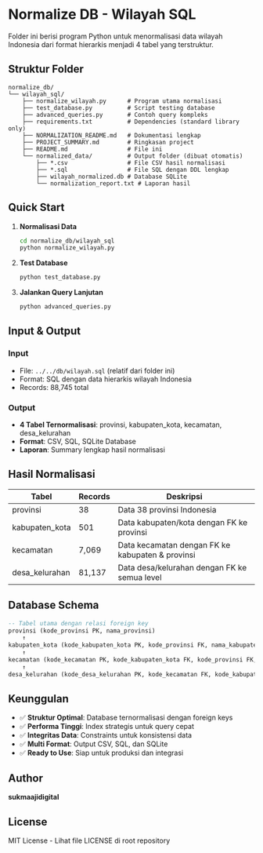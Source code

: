 # Normalize DB - Wilayah SQL

Folder ini berisi program Python untuk menormalisasi data wilayah Indonesia dari format hierarkis menjadi 4 tabel yang terstruktur.

## Struktur Folder

```
normalize_db/
└── wilayah_sql/
    ├── normalize_wilayah.py      # Program utama normalisasi
    ├── test_database.py          # Script testing database
    ├── advanced_queries.py       # Contoh query kompleks
    ├── requirements.txt          # Dependencies (standard library only)
    ├── NORMALIZATION_README.md   # Dokumentasi lengkap
    ├── PROJECT_SUMMARY.md        # Ringkasan project
    ├── README.md                 # File ini
    └── normalized_data/          # Output folder (dibuat otomatis)
        ├── *.csv                 # File CSV hasil normalisasi
        ├── *.sql                 # File SQL dengan DDL lengkap
        ├── wilayah_normalized.db # Database SQLite
        └── normalization_report.txt # Laporan hasil
```

## Quick Start

1. **Normalisasi Data**

   ```bash
   cd normalize_db/wilayah_sql
   python normalize_wilayah.py
   ```

2. **Test Database**

   ```bash
   python test_database.py
   ```

3. **Jalankan Query Lanjutan**
   ```bash
   python advanced_queries.py
   ```

## Input & Output

### Input

- File: `../../db/wilayah.sql` (relatif dari folder ini)
- Format: SQL dengan data hierarkis wilayah Indonesia
- Records: 88,745 total

### Output

- **4 Tabel Ternormalisasi**: provinsi, kabupaten_kota, kecamatan, desa_kelurahan
- **Format**: CSV, SQL, SQLite Database
- **Laporan**: Summary lengkap hasil normalisasi

## Hasil Normalisasi

| Tabel          | Records | Deskripsi                                        |
| -------------- | ------- | ------------------------------------------------ |
| provinsi       | 38      | Data 38 provinsi Indonesia                       |
| kabupaten_kota | 501     | Data kabupaten/kota dengan FK ke provinsi        |
| kecamatan      | 7,069   | Data kecamatan dengan FK ke kabupaten & provinsi |
| desa_kelurahan | 81,137  | Data desa/kelurahan dengan FK ke semua level     |

## Database Schema

```sql
-- Tabel utama dengan relasi foreign key
provinsi (kode_provinsi PK, nama_provinsi)
    ↑
kabupaten_kota (kode_kabupaten_kota PK, kode_provinsi FK, nama_kabupaten_kota)
    ↑
kecamatan (kode_kecamatan PK, kode_kabupaten_kota FK, kode_provinsi FK, nama_kecamatan)
    ↑
desa_kelurahan (kode_desa_kelurahan PK, kode_kecamatan FK, kode_kabupaten_kota FK, kode_provinsi FK, nama_desa_kelurahan)
```

## Keunggulan

- ✅ **Struktur Optimal**: Database ternormalisasi dengan foreign keys
- ✅ **Performa Tinggi**: Index strategis untuk query cepat
- ✅ **Integritas Data**: Constraints untuk konsistensi data
- ✅ **Multi Format**: Output CSV, SQL, dan SQLite
- ✅ **Ready to Use**: Siap untuk produksi dan integrasi

## Author

**sukmaajidigital**

## License

MIT License - Lihat file LICENSE di root repository
